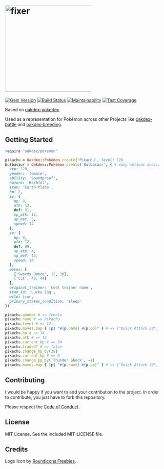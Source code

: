 # <img src="https://v20.imgup.net/oakdex_logfbad.png" alt="fixer" width=282>

[![Gem Version](https://badge.fury.io/rb/oakdex-pokemon.svg)](https://badge.fury.io/rb/oakdex-pokemon) [![Build Status](https://travis-ci.org/jalyna/oakdex-pokemon.svg?branch=master)](https://travis-ci.org/jalyna/oakdex-pokemon) [![Maintainability](https://api.codeclimate.com/v1/badges/9917f32f23833238aef9/maintainability)](https://codeclimate.com/github/jalyna/oakdex-pokemon/maintainability) [![Test Coverage](https://api.codeclimate.com/v1/badges/9917f32f23833238aef9/test_coverage)](https://codeclimate.com/github/jalyna/oakdex-pokemon/test_coverage)

Based on [oakdex-pokedex](https://github.com/jalyna/oakdex-pokedex).

Used as a representation for Pokémon across other Projects like [oakdex-battle](https://github.com/jalyna/oakdex-battle) and [oakdex-breeding](https://github.com/jalyna/oakdex-breeding).

## Getting Started

```ruby
require 'oakdex/pokemon'

pikachu = Oakdex::Pokemon.create('Pikachu', level: 12)
bulbasaur = Oakdex::Pokemon.create('Bulbasaur', { # many options available
  exp: 120,
  gender: 'female',
  ability: 'Soundproof',
  nature: 'Bashful',
  item: 'Earth Plate',
  hp: 2,
  iv: {
    hp: 8,
    atk: 12,
    def: 31,
    sp_atk: 12,
    sp_def: 5,
    speed: 14
  },
  ev: {
    hp: 8,
    atk: 12,
    def: 99,
    sp_atk: 4,
    sp_def: 12,
    speed: 14
  },
  moves: [
    ['Swords Dance', 12, 30],
    ['Cut', 40, 44]
  ],
  original_trainer: 'Cool trainer name',
  item_id: 'Lucky Egg',
  wild: true,
  primary_status_condition: 'sleep'
})

pikachu.gender # => female
pikachu.name # => Pikachu
pikachu.level # => 12
pikachu.moves.map { |p| "#{p.name} #{p.pp}" } # => ["Quick Attack 30", "Tail Whip 30", "Growl 40", "Thunder Shock 30"]
pikachu.hp # => 34
pikachu.atk # => 18
pikachu.current_hp # => 34
pikachu.traded? # => false
pikachu.change_hp_by(38)
pikachu.current_hp # => 0
pikachu.change_pp_by('Thunder Shock', -1)
pikachu.moves.map { |p| "#{p.name} #{p.pp}" } # => ["Quick Attack 30", "Tail Whip 30", "Growl 40", "Thunder Shock 29"]
```

## Contributing

I would be happy if you want to add your contribution to the project. In order to contribute, you just have to fork this repository.

Please respect the [Code of Conduct](//github.com/jalyna/oakdex-pokemon/blob/master/CODE_OF_CONDUCT.md).

## License

MIT License. See the included MIT-LICENSE file.

## Credits

Logo Icon by [Roundicons Freebies](http://www.flaticon.com/authors/roundicons-freebies).
